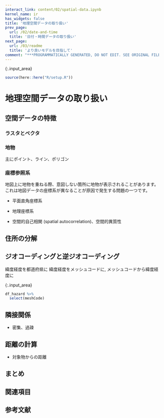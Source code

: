 ```yaml
---
interact_link: content/02/spatial-data.ipynb
kernel_name: ir
has_widgets: false
title: '地理空間データの取り扱い'
prev_page:
  url: /02/date-and-time
  title: '日付・時間データの取り扱い'
next_page:
  url: /03/readme
  title: 'より良いモデルを目指して'
comment: "***PROGRAMMATICALLY GENERATED, DO NOT EDIT. SEE ORIGINAL FILES IN /content***"
---
```




{:.input_area}
```R
source(here::here("R/setup.R"))
```


# 地理空間データの取り扱い

## 空間データの特徴

### ラスタとベクタ

### 地物

主にポイント、ライン、ポリゴン

### 座標参照系

地図上に地物を重ねる際、意図しない箇所に地物が表示されることがあります。これは地図データの座標系が異なることが原因で発生する問題の一つです。

- 平面直角座標系
- 地理座標系


- 空間的自己相関 (spatial autocorrelation)、空間的異質性

## 住所の分解

## ジオコーディングと逆ジオコーディング

緯度経度を都道府県に
緯度経度をメッシュコードに, メッシュコードから緯度経度に



{:.input_area}
```R
df_hazard %>% 
  select(meshCode)
```


## 隣接関係

- 密集、過疎

## 距離の計算

- 対象物からの距離

<!-- データ分割は別に  -->

## まとめ

## 関連項目

## 参考文献
